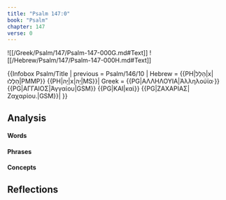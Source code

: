 ```yaml
---
title: "Psalm 147:0"
book: "Psalm"
chapter: 147
verse: 0
---
```

![[/Greek/Psalm/147/Psalm-147-000G.md#Text]]
![[/Hebrew/Psalm/147/Psalm-147-000H.md#Text]]

{{Infobox Psalm/Title |
  previous = Psalm/146/10 |
  Hebrew = {{PH|הָלַל|x|הַלְלוּ|PMMP}} {{PH|יָהּ|x|יָהּ|MS}}|
  Greek = {{PG|ΑΛΛΗΛΟΥΙΑ|Ἀλληλούϊα·}} {{PG|ΑΓΓΑΙΟΣ|Ἀγγαίου|GSM}} {{PG|ΚΑΙ|καὶ}} {{PG|ΖΑΧΑΡΙΑΣ|Ζαχαρίου.|GSM}}|
}}

## Analysis

#### Words

#### Phrases

#### Concepts

## Reflections
